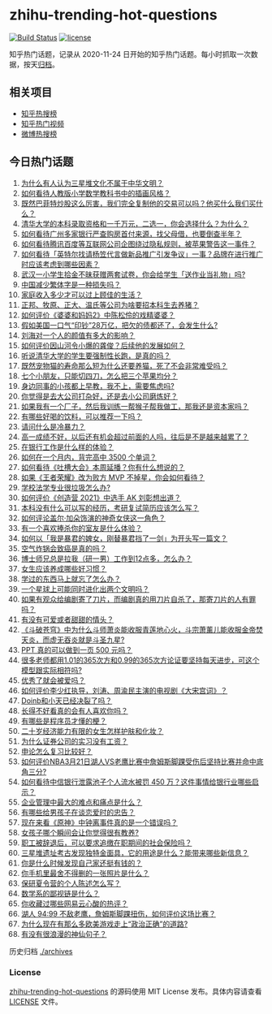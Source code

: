 # zhihu-trending-hot-questions

[![Build Status](https://github.com/justjavac/zhihu-trending-hot-questions/workflows/ci/badge.svg?branch=master)](https://github.com/justjavac/zhihu-trending-hot-questions/actions)
[![license](https://img.shields.io/github/license/justjavac/zhihu-trending-hot-questions)](https://github.com/justjavac/zhihu-trending-hot-questions/blob/master/LICENSE)

知乎热门话题，记录从 2020-11-24 日开始的知乎热门话题。每小时抓取一次数据，按天[归档](./archives)。

## 相关项目

- [知乎热搜榜](https://github.com/justjavac/zhihu-trending-top-search)
- [知乎热门视频](https://github.com/justjavac/zhihu-trending-hot-video)
- [微博热搜榜](https://github.com/justjavac/weibo-trending-hot-search)

## 今日热门话题

<!-- BEGIN -->
<!-- 最后更新时间 Mon Mar 22 2021 07:01:50 GMT+0800 (China Standard Time) -->
1. [为什么有人认为三星堆文化不属于中华文明？](https://www.zhihu.com/question/427577911)
1. [如何看待人教版小学数学教科书中的插画风格？](https://www.zhihu.com/question/68485147)
1. [既然巴菲特炒股这么厉害，我们完全复制他的交易可以吗？他买什么我们买什么？](https://www.zhihu.com/question/367735252)
1. [清华大学的本科录取资格和一千万元，二选一，你会选择什么？为什么？](https://www.zhihu.com/question/264400815)
1. [如何看待广州多家银行严查购房首付来源，找父母借，也要倒查半年？](https://www.zhihu.com/question/450340320)
1. [如何看待腾讯百度等互联网公司企图绕过隐私规则，被苹果警告这一事件？](https://www.zhihu.com/question/450309264)
1. [如何看待「英特尔找请杨笠代言做新品推广引发争议」一事？品牌在进行推广时应该考虑到哪些因素？](https://www.zhihu.com/question/449975480)
1. [武汉一小学生拾金不昧获赠两套试卷，你会给学生「送作业当礼物」吗?](https://www.zhihu.com/question/450290154)
1. [中国减少繁体字是一种损失吗？](https://www.zhihu.com/question/304734089)
1. [家庭收入多少才可以过上顾佳的生活？](https://www.zhihu.com/question/408182827)
1. [正邦、牧原、正大、温氏等公司为啥要招本科生去养猪？](https://www.zhihu.com/question/376226459)
1. [如何评价《婆婆和妈妈2》中陈松伶的戏精婆婆？](https://www.zhihu.com/question/447442139)
1. [假如美国一口气“印钞”28万亿，把欠的债都还了，会发生什么?](https://www.zhihu.com/question/449822455)
1. [刘海对一个人的颜值有多大的影响？](https://www.zhihu.com/question/267077678)
1. [如何评价因山河令小爆的龚俊？后续他的发展如何？](https://www.zhihu.com/question/449023775)
1. [听说清华大学的学生要强制性长跑，是真的吗？](https://www.zhihu.com/question/391206598)
1. [既然宠物猫的寿命那么短为什么还要养猫，死了不会非常难受吗？](https://www.zhihu.com/question/449054593)
1. [七个小朋友，只能切四刀，怎么把三个苹果均分？](https://www.zhihu.com/question/297440538)
1. [身边同事的小孩都上早教，我不上，需要焦虑吗?](https://www.zhihu.com/question/448889875)
1. [你觉得是去大公司打杂好，还是去小公司磨炼好？](https://www.zhihu.com/question/448879571)
1. [如果我有一个厂子，然后我训练一帮猴子帮我做工，那我还是资本家吗？](https://www.zhihu.com/question/446098340)
1. [有哪些好喝的饮料，可以推荐一下吗？](https://www.zhihu.com/question/278942720)
1. [请问什么是冷暴力？](https://www.zhihu.com/question/446329271)
1. [高一成绩不好，以后还有机会超过前面的人吗，往后是不是越来越累了？](https://www.zhihu.com/question/445248281)
1. [在银行工作是什么样的体验？](https://www.zhihu.com/question/417817317)
1. [如何在一个月内，背完高中 3500 个单词？](https://www.zhihu.com/question/289599760)
1. [如何看待《吐槽大会》本周延播？你有什么想说的？](https://www.zhihu.com/question/449868647)
1. [如果《王者荣耀》改为败方 MVP 不掉星，你会如何看待？](https://www.zhihu.com/question/392122091)
1. [学校法学专业很垃圾怎么办?](https://www.zhihu.com/question/450110876)
1. [如何评价《创造营 2021》中选手 AK 刘彰想出道？](https://www.zhihu.com/question/450464784)
1. [本科没有什么可以写的经历，考研复试简历应该怎么写？](https://www.zhihu.com/question/313175414)
1. [如何评论盖尔·加朵饰演的神奇女侠这一角色？](https://www.zhihu.com/question/60528145)
1. [有一个喜欢捧杀你的室友是什么体验？](https://www.zhihu.com/question/449591338)
1. [如何以「我是暴君的婢女，刚替暴君挡了一剑」为开头写一篇文？](https://www.zhihu.com/question/443223947)
1. [空气炸锅会致癌是真的吗？](https://www.zhihu.com/question/363200198)
1. [博士师兄总是拉我（研一男）工作到12点多，怎么办？](https://www.zhihu.com/question/449560211)
1. [女生应该养成哪些好习惯？](https://www.zhihu.com/question/439939720)
1. [学过的东西马上就忘了怎么办？](https://www.zhihu.com/question/27252044)
1. [一个星球上可能同时进化出两个文明吗？](https://www.zhihu.com/question/429559006)
1. [如果有观众给编剧寄了刀片，而编剧真的用刀片自杀了，那寄刀片的人有罪吗？](https://www.zhihu.com/question/449423501)
1. [有没有可爱或者甜甜的情头？](https://www.zhihu.com/question/391413854)
1. [《斗破苍穹》中为什么斗师萧炎能收服青莲地心火，斗宗萧薰儿能收服金帝焚天炎，而虚无吞炎就是斗圣九星?](https://www.zhihu.com/question/381287440)
1. [PPT 真的可以做到一页 500 元吗？](https://www.zhihu.com/question/309726916)
1. [很多老师都用1.01的365次方和0.99的365次方论证要坚持每天进步，可这个模型跟实际相符吗?](https://www.zhihu.com/question/389057139)
1. [优秀了就会被爱吗？](https://www.zhihu.com/question/359757145)
1. [如何评价李少红执导，刘涛、周渝民主演的电视剧《大宋宫词》？](https://www.zhihu.com/question/269988403)
1. [Doinb和小天已经决裂了吗？](https://www.zhihu.com/question/450368597)
1. [长得不好看真的会有人喜欢你吗？](https://www.zhihu.com/question/449098700)
1. [有哪些是程序员才懂的梗？](https://www.zhihu.com/question/450130397)
1. [二十岁经济能力有限的女生怎样护肤和化妆？](https://www.zhihu.com/question/27214615)
1. [为什么证券公司的实习没有工资？](https://www.zhihu.com/question/28897995)
1. [申论怎么复习比较好？](https://www.zhihu.com/question/364463392)
1. [如何评价NBA3月21日湖人VS老鹰比赛中詹姆斯脚踝受伤后坚持比赛并命中底角三分?](https://www.zhihu.com/question/450440366)
1. [如何看待中信银行泄露池子个人流水被罚 450 万？这件事情给银行业哪些启示？](https://www.zhihu.com/question/450220227)
1. [企业管理中最大的难点和痛点是什么？](https://www.zhihu.com/question/22787988)
1. [有哪些给男孩子在谈恋爱时的忠告？](https://www.zhihu.com/question/277221676)
1. [现在来看《原神》中钟离事件真的是一个错误吗？](https://www.zhihu.com/question/449923793)
1. [女孩子哪个瞬间会让你觉得很有教养?](https://www.zhihu.com/question/364828906)
1. [职工被辞退后，可以要求追缴在职期间的社会保险吗？](https://www.zhihu.com/question/444420244)
1. [三星堆遗址考古发现独特金面具，它的用途是什么？能带来哪些新信息？](https://www.zhihu.com/question/450302710)
1. [你是什么时候发现自己家还挺有钱的？](https://www.zhihu.com/question/360716785)
1. [你手机里最舍不得删的一张照片是什么？](https://www.zhihu.com/question/60334228)
1. [保研夏令营的个人陈述怎么写？](https://www.zhihu.com/question/30606095)
1. [数学系的鄙视链是什么？](https://www.zhihu.com/question/353756542)
1. [你收藏过哪些网易云心酸的热评？](https://www.zhihu.com/question/352814280)
1. [湖人 94:99 不敌老鹰，詹姆斯脚踝扭伤，如何评价这场比赛？](https://www.zhihu.com/question/450437377)
1. [为什么现在有那么多欧美游戏走上“政治正确”的道路?](https://www.zhihu.com/question/449605791)
1. [有没有很浪漫的神仙句子？](https://www.zhihu.com/question/341144250)
<!-- END -->

历史归档 [./archives](./archives)

### License

[zhihu-trending-hot-questions](https://github.com/justjavac/zhihu-trending-hot-questions) 的源码使用 MIT License 发布。具体内容请查看 [LICENSE](./LICENSE) 文件。
